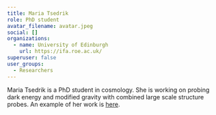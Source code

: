 ```yaml
---
title: Maria Tsedrik
role: PhD student
avatar_filename: avatar.jpeg
social: []
organizations:
  - name: University of Edinburgh
    url: https://ifa.roe.ac.uk/
superuser: false
user_groups:
  - Researchers
---
```

Maria Tsedrik is a PhD student in cosmology. She is working on probing dark energy and modified gravity with combined large scale structure probes. An example of her work is [here](https://arxiv.org/abs/2404.11508).